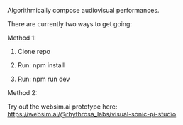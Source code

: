 Algorithmically compose audiovisual performances. 

There are currently two ways to get going:

Method 1:

1. Clone repo

2. Run:
npm install

3. Run:
npm run dev


Method 2: 

Try out the websim.ai prototype here:
https://websim.ai/@rhythrosa_labs/visual-sonic-pi-studio

